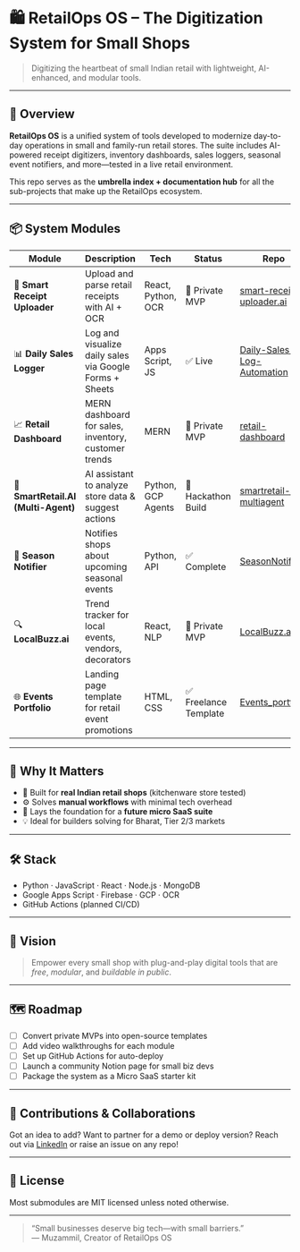 # 🛍️ RetailOps OS – The Digitization System for Small Shops

> Digitizing the heartbeat of small Indian retail with lightweight, AI-enhanced, and modular tools.

---

## 🧩 Overview

**RetailOps OS** is a unified system of tools developed to modernize day-to-day operations in small and family-run retail stores. The suite includes AI-powered receipt digitizers, inventory dashboards, sales loggers, seasonal event notifiers, and more—tested in a live retail environment.

This repo serves as the **umbrella index + documentation hub** for all the sub-projects that make up the RetailOps ecosystem.

---

## 📦 System Modules

| Module | Description | Tech | Status | Repo |
|--------|-------------|------|--------|------|
| 🧾 **Smart Receipt Uploader** | Upload and parse retail receipts with AI + OCR | React, Python, OCR | 🧪 Private MVP | [smart-receipt-uploader.ai](#) |
| 📊 **Daily Sales Logger** | Log and visualize daily sales via Google Forms + Sheets | Apps Script, JS | ✅ Live | [Daily-Sales-Log-Automation](https://github.com/muzammil-13/Daily-Sales-Log-Automation) |
| 📈 **Retail Dashboard** | MERN dashboard for sales, inventory, customer trends | MERN | 🧪 Private MVP | [retail-dashboard](#) |
| 🤖 **SmartRetail.AI (Multi-Agent)** | AI assistant to analyze store data & suggest actions | Python, GCP Agents | 🧪 Hackathon Build | [smartretail-ai-multiagent](https://github.com/yourusername/smartretail-ai-multiagent) |
| 🔔 **Season Notifier** | Notifies shops about upcoming seasonal events | Python, API | ✅ Complete | [SeasonNotifier](https://github.com/yourusername/SeasonNotifier) |
| 🔍 **LocalBuzz.ai** | Trend tracker for local events, vendors, decorators | React, NLP | 🧪 Private MVP | [LocalBuzz.ai](#) |
| 🌐 **Events Portfolio** | Landing page template for retail event promotions | HTML, CSS | ✅ Freelance Template | [Events_portfolio](https://github.com/yourusername/rhm_events) |

---

## 🚀 Why It Matters

- 🏪 Built for **real Indian retail shops** (kitchenware store tested)
- ⚙️ Solves **manual workflows** with minimal tech overhead
- 🧠 Lays the foundation for a **future micro SaaS suite**
- 💡 Ideal for builders solving for Bharat, Tier 2/3 markets

---

## 🛠️ Stack

- Python · JavaScript · React · Node.js · MongoDB  
- Google Apps Script · Firebase · GCP · OCR  
- GitHub Actions (planned CI/CD)

---

## 🧠 Vision

> Empower every small shop with plug-and-play digital tools that are *free*, *modular*, and *buildable in public*.

---

## 🗺️ Roadmap

- [ ] Convert private MVPs into open-source templates
- [ ] Add video walkthroughs for each module
- [ ] Set up GitHub Actions for auto-deploy
- [ ] Launch a community Notion page for small biz devs
- [ ] Package the system as a Micro SaaS starter kit

---

## 🤝 Contributions & Collaborations

Got an idea to add? Want to partner for a demo or deploy version? Reach out via [LinkedIn](https://linkedin.com/in/yourprofile) or raise an issue on any repo!

---

## 📃 License

Most submodules are MIT licensed unless noted otherwise.

---

> “Small businesses deserve big tech—with small barriers.”  
> — Muzammil, Creator of RetailOps OS
